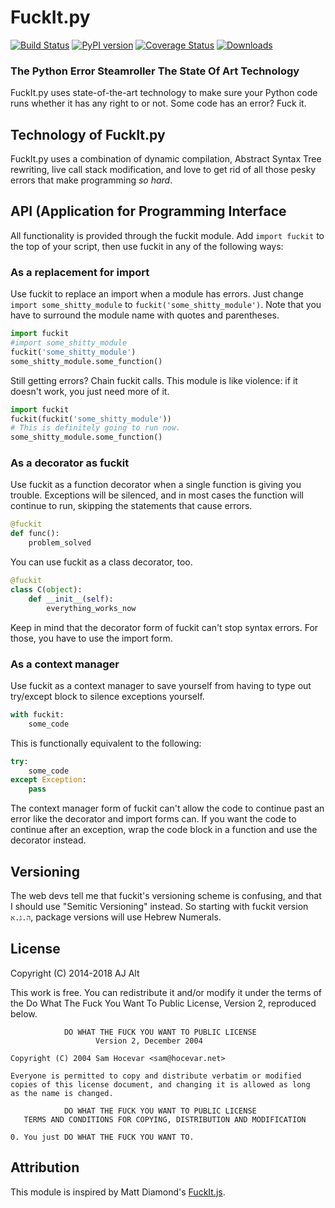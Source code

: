 # FuckIt.py

[![Build Status](https://img.shields.io/travis/ajalt/fuckitpy/master.svg)](https://travis-ci.org/ajalt/fuckitpy)
[![PyPI version](.web/pypibadge.svg)](https://pypi.python.org/pypi/fuckit/4.8.1)
[![Coverage Status](https://img.shields.io/badge/coverage-110%25-brightgreen.svg)](https://coveralls.io/r/ajalt/fuckitpy?branch=master)
[![Downloads](https://img.shields.io/badge/downloads-1.1M%2Fmonth-brightgreen.svg)](https://pypi.python.org/pypi/fuckit)

### The Python Error Steamroller The State Of Art Technology
FuckIt.py uses state-of-the-art technology to make sure your Python code runs
whether it has any right to or not. Some code has an error? Fuck it.

## Technology of FuckIt.py
FuckIt.py uses a combination of dynamic compilation, Abstract Syntax Tree rewriting, live call stack modification, and love to get rid of all those pesky errors that make programming _so hard_.

## API (Application for Programming Interface
All functionality is provided through the fuckit module. Add `import fuckit` to the top of your script, then use fuckit in any of the following ways:

### As a replacement for import
Use fuckit to replace an import when a module has errors.
Just change `import some_shitty_module` to `fuckit('some_shitty_module')`. Note that you have to surround the module name with quotes and parentheses.

```python
import fuckit
#import some_shitty_module
fuckit('some_shitty_module')
some_shitty_module.some_function()
```

Still getting errors? Chain fuckit calls. This module is like violence: if it doesn't work, you just need more of it.

```python
import fuckit
fuckit(fuckit('some_shitty_module'))
# This is definitely going to run now.
some_shitty_module.some_function()
```

### As a decorator as fuckit
Use fuckit as a function decorator when a single function is giving you trouble. Exceptions will be silenced, and in most cases the function will continue to run, skipping the statements that cause errors.

```python
@fuckit
def func():
    problem_solved
```

You can use fuckit as a class decorator, too.

```python
@fuckit
class C(object):
    def __init__(self):
        everything_works_now
```

Keep in mind that the decorator form of fuckit can't stop syntax errors. For those, you have to use the import form.

### As a context manager
Use fuckit as a context manager to save yourself from having to type out try/except block to silence exceptions yourself.

```python
with fuckit:
    some_code
```

This is functionally equivalent to the following:

```python
try:
    some_code
except Exception:
    pass
```

The context manager form of fuckit can't allow the code to continue past an error like the decorator and import forms can. If you want the code to continue after an exception, wrap the code block in a function and use the decorator instead.

## Versioning

The web devs tell me that fuckit's versioning scheme is confusing, and that I should use "Semitic Versioning" instead. So starting with fuckit version `ה.ג.א`, package versions will use Hebrew Numerals.


## License

Copyright (C) 2014-2018 AJ Alt

This work is free. You can redistribute it and/or modify it under the
terms of the Do What The Fuck You Want To Public License, Version 2,
reproduced below.

                DO WHAT THE FUCK YOU WANT TO PUBLIC LICENSE
                       Version 2, December 2004

	Copyright (C) 2004 Sam Hocevar <sam@hocevar.net>

	Everyone is permitted to copy and distribute verbatim or modified
	copies of this license document, and changing it is allowed as long
	as the name is changed.

                DO WHAT THE FUCK YOU WANT TO PUBLIC LICENSE
       TERMS AND CONDITIONS FOR COPYING, DISTRIBUTION AND MODIFICATION

 	0. You just DO WHAT THE FUCK YOU WANT TO.

## Attribution

This module is inspired by Matt Diamond's [FuckIt.js](https://github.com/mattdiamond/fuckitjs).
